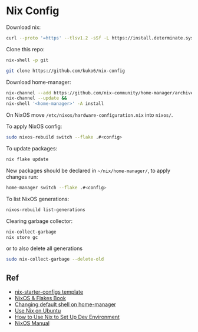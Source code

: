 # Nix Config

Download nix:
```sh
curl --proto '=https' --tlsv1.2 -sSf -L https://install.determinate.systems/nix | sh -s -- install --determinate
```

Clone this repo:
```sh
nix-shell -p git

git clone https://github.com/kuko6/nix-config
```

Download home-manager:
```sh
nix-channel --add https://github.com/nix-community/home-manager/archive/master.tar.gz home-manager &&
nix-channel --update &&
nix-shell '<home-manager>' -A install
```

On NixOS move `/etc/nixos/hardware-configuration.nix` into `nixos/`.

To apply NixOS config:
```sh
sudo nixos-rebuild switch --flake .#<config>
```

To update packages:
```sh
nix flake update
```

New packages should be declared in `~/nix/home-manager/`, to apply changes run:
```sh
home-manager switch --flake .#<config>
```

To list NixOS generations:
```sh
nixos-rebuild list-generations
```

Clearing garbage collector:
```sh
nix-collect-garbage
nix store gc
```
or to also delete all generations
```sh
sudo nix-collect-garbage --delete-old
```

## Ref
- [nix-starter-configs template](https://github.com/Misterio77/nix-starter-configs?tab=readme-ov-file)
- [NixOS & Flakes Book](https://nixos-and-flakes.thiscute.world/introduction/)
- [Changing default shell on home-manager](https://discourse.nixos.org/t/using-home-manager-to-control-default-user-shell/8489/2)
- [Use Nix on Ubuntu](https://tech.aufomm.com/my-nix-journey-use-nix-with-ubuntu/)
- [How to Use Nix to Set Up Dev Environment](https://tech.aufomm.com/my-nix-journey-how-to-use-nix-to-set-up-dev-environment/)
- [NixOS Manual](https://nixos.org/manual/nixos/stable/#ch-configuration)

